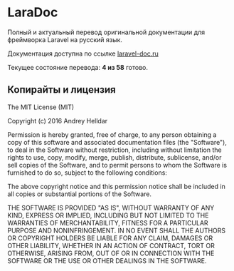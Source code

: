 # LaraDoc

Полный и актуальный перевод оригинальной документации для фреймворка Laravel на русский язык.

Документация доступна по ссылке [laravel-doc.ru](http://laravel-doc.ru)

Текущее состояние перевода: **4 из 58** готово.

## Копирайты и лицензия

The MIT License (MIT)

Copyright (c) 2016 Andrey Helldar

Permission is hereby granted, free of charge, to any person obtaining a copy
of this software and associated documentation files (the "Software"), to deal
in the Software without restriction, including without limitation the rights
to use, copy, modify, merge, publish, distribute, sublicense, and/or sell
copies of the Software, and to permit persons to whom the Software is
furnished to do so, subject to the following conditions:

The above copyright notice and this permission notice shall be included in all
copies or substantial portions of the Software.

THE SOFTWARE IS PROVIDED "AS IS", WITHOUT WARRANTY OF ANY KIND, EXPRESS OR
IMPLIED, INCLUDING BUT NOT LIMITED TO THE WARRANTIES OF MERCHANTABILITY,
FITNESS FOR A PARTICULAR PURPOSE AND NONINFRINGEMENT. IN NO EVENT SHALL THE
AUTHORS OR COPYRIGHT HOLDERS BE LIABLE FOR ANY CLAIM, DAMAGES OR OTHER
LIABILITY, WHETHER IN AN ACTION OF CONTRACT, TORT OR OTHERWISE, ARISING FROM,
OUT OF OR IN CONNECTION WITH THE SOFTWARE OR THE USE OR OTHER DEALINGS IN THE
SOFTWARE.
